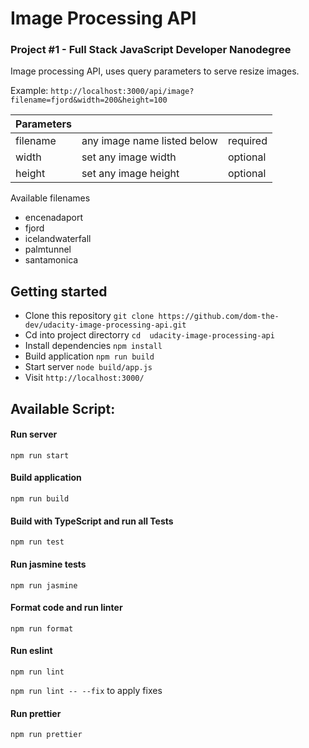 # Image Processing API
### Project #1 - Full Stack JavaScript Developer Nanodegree

Image processing API, uses query parameters to serve resize images.

Example: `http://localhost:3000/api/image?filename=fjord&width=200&height=100`

| Parameters |  |  |
| ------------------ | ------------------ |  ------------------ |
| filename | any image name listed below | required|
| width | set any image width | optional |
| height | set any image height | optional |

Available filenames
- encenadaport
- fjord
- icelandwaterfall
- palmtunnel
- santamonica

## Getting started

- Clone this repository `git clone https://github.com/dom-the-dev/udacity-image-processing-api.git`
- Cd into project directorry `cd  udacity-image-processing-api`
- Install dependencies `npm install`
- Build application `npm run build`
- Start server `node build/app.js`
- Visit `http://localhost:3000/`

## Available Script:

#### Run server
`npm run start`

#### Build application
`npm run build`

#### Build with TypeScript and run all Tests
`npm run test`

#### Run jasmine tests
`npm run jasmine`

#### Format code and run linter
`npm run format`

#### Run eslint
`npm run lint`

`npm run lint -- --fix` to apply fixes

#### Run prettier
`npm run prettier`
